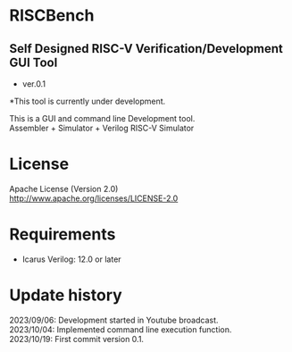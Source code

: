 RISCBench  
=============================
## Self Designed RISC-V Verification/Development GUI Tool

- ver.0.1

 *This tool is currently under development.  

This is a GUI and command line Development tool.  
Assembler + Simulator + Verilog RISC-V Simulator  

 License
========================================

Apache License (Version 2.0)  
http://www.apache.org/licenses/LICENSE-2.0  

# Requirements

- Icarus Verilog: 12.0 or later


Update history
======================================
2023/09/06:  Development started in Youtube broadcast.  
2023/10/04:  Implemented command line execution function.  
2023/10/19:  First commit version 0.1.  